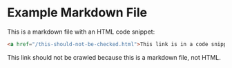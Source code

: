 # Example Markdown File

This is a markdown file with an HTML code snippet:

```html
<a href="/this-should-not-be-checked.html">This link is in a code snippet</a>
```

This link should not be crawled because this is a markdown file, not HTML.
